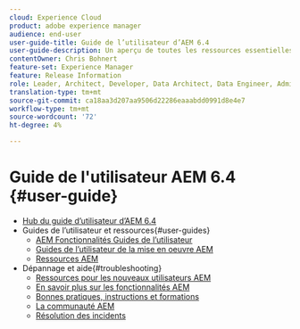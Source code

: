 ```yaml
---
cloud: Experience Cloud
product: adobe experience manager
audience: end-user
user-guide-title: Guide de l’utilisateur d’AEM 6.4
user-guide-description: Un aperçu de toutes les ressources essentielles pour comprendre, installer, gérer et utiliser les  6.4.
contentOwner: Chris Bohnert
feature-set: Experience Manager
feature: Release Information
role: Leader, Architect, Developer, Data Architect, Data Engineer, Administrator, Business Practitioner
translation-type: tm+mt
source-git-commit: ca18aa3d207aa9506d22286eaaabdd0991d8e4e7
workflow-type: tm+mt
source-wordcount: '72'
ht-degree: 4%

---
```



# Guide de l&#39;utilisateur AEM 6.4 {#user-guide}

+ [Hub du guide d’utilisateur d’AEM 6.4](home.md)
+ Guides de l’utilisateur et ressources{#user-guides}
   + [AEM Fonctionnalités Guides de l’utilisateur](capabilities.md)
   + [Guides de l’utilisateur de la mise en oeuvre AEM](implementation.md)
   + [Ressources AEM](resources.md)
+ Dépannage et aide{#troubleshooting}
   + [Ressources pour les nouveaux utilisateurs AEM](new.md)
   + [En savoir plus sur les fonctionnalités AEM](learn.md)
   + [Bonnes pratiques, instructions et formations](best-practice.md)
   + [La communauté AEM](community.md)
   + [Résolution des incidents](troubleshooting.md)
